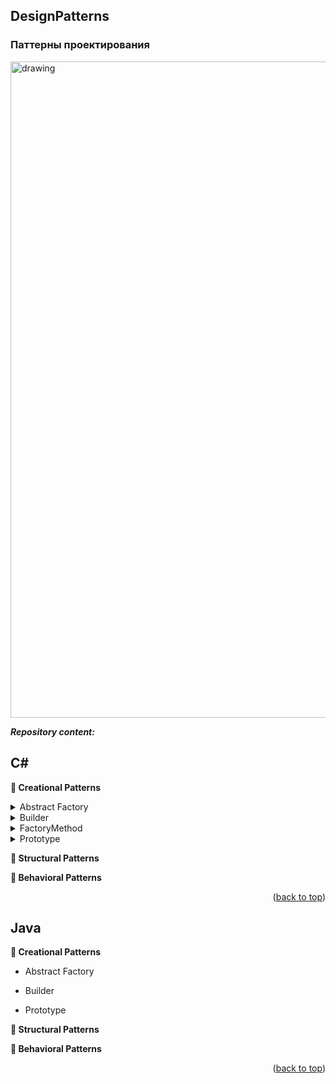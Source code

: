 ## DesignPatterns
<a name="readme-top"></a>
### Паттерны проектирования

<img src="https://im.wampi.ru/2022/11/12/d-p.jpg" alt="drawing" width="1050"/>

***Repository content:***

<!-- C# -->
## C#

<strong>&#128194; Creational Patterns </strong> 

   <!-- TABLE OF CONTENTS -->
<details>
  <summary>Abstract Factory</summary>
  <ol>
    
  </ol>
</details>
  
  <!-- TABLE OF CONTENTS -->
<details>
  <summary>Builder</summary>
  <ol>
    
  </ol>
</details>
  
  <!-- TABLE OF CONTENTS -->
<details>
  <summary>FactoryMethod</summary>
  <ol>
    <img src="https://ie.wampi.ru/2022/11/17/FactoryMethod.png" alt="drawing" width="600"/>
  </ol>
</details>
  
 <!-- TABLE OF CONTENTS -->
<details>
  <summary>Prototype</summary>
  <ol>
    
  </ol>
</details>
    
<strong>&#128194; Structural Patterns </strong> 

<strong>&#128194; Behavioral Patterns </strong> 
<p align="right">(<a href="#readme-top">back to top</a>)</p>

<!-- Java -->
## Java

<strong>&#128194; Creational Patterns </strong> 
  
  + Abstract Factory
  
  + Builder
  
  + Prototype
  
<strong>&#128194; Structural Patterns </strong> 

<strong>&#128194; Behavioral Patterns </strong> 
<p align="right">(<a href="#readme-top">back to top</a>)</p>
